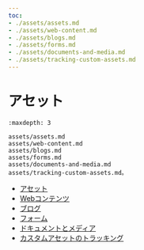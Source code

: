 ```yaml
---
toc:
- ./assets/assets.md
- ./assets/web-content.md
- ./assets/blogs.md
- ./assets/forms.md
- ./assets/documents-and-media.md
- ./assets/tracking-custom-assets.md
---
```

# アセット

```{toctree}
:maxdepth: 3

assets/assets.md
assets/web-content.md
assets/blogs.md
assets/forms.md
assets/documents-and-media.md
assets/tracking-custom-assets.md。
```

- [アセット](./assets/assets.md)
- [Webコンテンツ](./assets/web-content.md)
- [ブログ](./assets/blogs.md)
- [フォーム](./assets/forms.md)
- [ドキュメントとメディア](./assets/documents-and-media.md)
- [カスタムアセットのトラッキング](./assets/tracking-custom-assets.md)